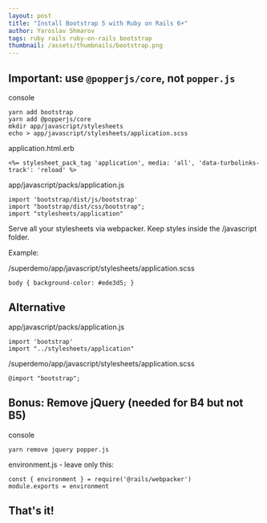 ```yaml
---
layout: post
title: "Install Bootstrap 5 with Ruby on Rails 6+"
author: Yaroslav Shmarov
tags: ruby rails ruby-on-rails bootstrap
thumbnail: /assets/thumbnails/bootstrap.png
---
```


## Important: use `@popperjs/core`, not `popper.js`

console
```
yarn add bootstrap
yarn add @popperjs/core
mkdir app/javascript/stylesheets
echo > app/javascript/stylesheets/application.scss
```
application.html.erb
```
<%= stylesheet_pack_tag 'application', media: 'all', 'data-turbolinks-track': 'reload' %>
```
app/javascript/packs/application.js
```
import 'bootstrap/dist/js/bootstrap'
import "bootstrap/dist/css/bootstrap";
import "stylesheets/application"
```

Serve all your stylesheets via webpacker. Keep styles inside the /javascript folder.

Example:

/superdemo/app/javascript/stylesheets/application.scss
```
body { background-color: #ede3d5; }
```

## Alternative

app/javascript/packs/application.js
```
import 'bootstrap'
import "../stylesheets/application"
```

/superdemo/app/javascript/stylesheets/application.scss
```
@import "bootstrap";
```

## Bonus: Remove jQuery (needed for B4 but not B5)

console
```
yarn remove jquery popper.js
```
environment.js - leave only this:
```
const { environment } = require('@rails/webpacker')
module.exports = environment
```

## That's it!
